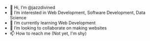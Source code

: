 - 👋 Hi, I’m @jazzdivined
- 👀 I’m interested in Web Development, Software Development, Data Science
- 🌱 I’m currently learning Web Development
- 💞️ I’m looking to collaborate on making websites
- 📫 How to reach me (Not yet, I'm shy)

<!---
jazzdivined/jazzdivined is a ✨ special ✨ repository because its `README.md` (this file) appears on your GitHub profile.
You can click the Preview link to take a look at your changes.
--->
